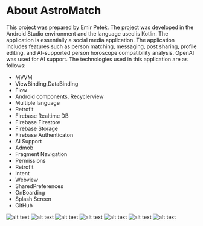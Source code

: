 
# About AstroMatch

This project was prepared by Emir Petek. The project was developed in the Android Studio environment and the language used is Kotlin. The application is essentially a social media application. The application includes features such as person matching, messaging, post sharing, profile editing, and AI-supported person horoscope compatibility analysis. OpenAI was used for AI support. The technologies used in this application are as follows:

-	MVVM
-	ViewBinding,DataBinding
-	Flow
-	Android components, Recyclerview
-	Multiple language
- Retrofit
-	Firebase Realtime DB
-	Firebase Firestore
-	Firebase Storage
-	Firebase Authenticaton
-	AI Support
-	Admob
-	Fragment Navigation
- Permissions
-	Retrofit
-	Intent
-	Webview
-	SharedPreferences
-	OnBoarding
-	Splash Screen
-	GitHub


![alt text](https://github.com/EmirPetek/AstroMatch/blob/master/app/src/main/res/drawable/store_1.PNG)
![alt text](https://github.com/EmirPetek/AstroMatch/blob/master/app/src/main/res/drawable/store_2.PNG)
![alt text](https://github.com/EmirPetek/AstroMatch/blob/master/app/src/main/res/drawable/store_3.PNG)
![alt text](https://github.com/EmirPetek/AstroMatch/blob/master/app/src/main/res/drawable/store_4.PNG)
![alt text](https://github.com/EmirPetek/AstroMatch/blob/master/app/src/main/res/drawable/store_5.PNG)
![alt text](https://github.com/EmirPetek/AstroMatch/blob/master/app/src/main/res/drawable/store_6.PNG)
![alt text](https://github.com/EmirPetek/AstroMatch/blob/master/app/src/main/res/drawable/store_7.PNG)

